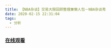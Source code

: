```yaml
---
title: 【NBA杂谈】交易大限回顾整理兼懒人包－NBA杂谈秀
date: 2020-02-15 22:31:04
tags:
  - 分析
---
```


### <a href="https://www.weibo.com/tv/v/IuhMptBWV?fid=1034:4472180830830613" target="_blank">在线观看</a>

